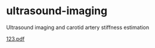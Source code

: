 # ultrasound-imaging
Ultrasound imaging and carotid artery stiffness estimation

[123.pdf](https://ytl0623.github.io/ultrasound-imaging/HW4.pdf)
